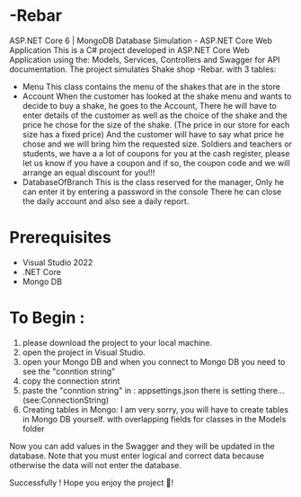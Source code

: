 # -Rebar
ASP.NET Core 6 | MongoDB Database
Simulation - ASP.NET Core Web Application This is a C# project developed in ASP.NET Core Web Application using the:
Models, Services, Controllers and Swagger for API documentation.
The project simulates Shake shop -Rebar.
with 3 tables:
- Menu
  This class contains the menu of the shakes that are in the store
- Account
When the customer has looked at the shake menu and wants to decide to buy a shake, he goes to the Account,
There he will have to enter details of the customer as well as the choice of the shake and the price he chose for the size of the shake.
(The price in our store for each size has a fixed price)
And the customer will have to say what price he chose and we will bring him the requested size.
Soldiers and teachers or students,
we have a a lot of coupons for you at the cash register,
please let us know if you have a coupon and if so, the coupon code and we will arrange an equal discount for you!!!
- DatabaseOfBranch
This is the class reserved for the manager,
Only he can enter it by entering a password in the console
There he can close the daily account
and also see a daily report.

# Prerequisites 
- Visual Studio 2022
- .NET Core
- Mongo DB

# To Begin :
1. please download the project to your local machine.
2. open the project in Visual Studio.
3. open your Mongo DB  and when you connect to Mongo DB you need to see the "conntion string"
4. copy the connection strint
5. paste the "conntion string" in : appsettings.json there is setting there... (see:ConnectionString)
6. Creating tables in Mongo:
I am very sorry, you will have to create tables in Mongo DB yourself.
with overlapping fields for classes in the Models folder

Now you can add values in the Swagger 
and they will be updated in the database. 
Note that you must enter logical and correct data because otherwise the data will not enter the database.

Successfully !
Hope you enjoy the project 🖤!
